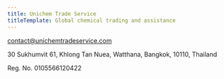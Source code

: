 ```yaml
---
title: Unichem Trade Service
titleTemplate: Global chemical trading and assistance
---
```


contact@unichemtradeservice.com

30 Sukhumvit 61, Khlong Tan Nuea,
Watthana, Bangkok, 10110, Thailand

Reg. No. 0105566120422
